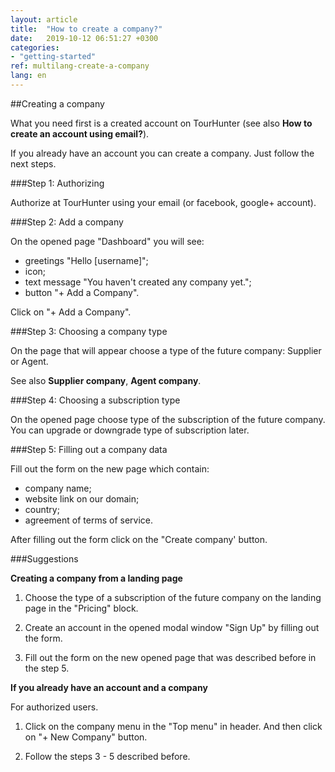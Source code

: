 ```yaml
---
layout: article
title:  "How to create a company?"
date:   2019-10-12 06:51:27 +0300
categories:
- "getting-started"
ref: multilang-create-a-company
lang: en
---
```


##Creating a company

What you need first is a created account on TourHunter (see also **How to create an account using email?**). 

If you already have an account you can create a company. Just follow the next steps.

###Step 1: Authorizing

Authorize at TourHunter using your email (or facebook, google+ account).

###Step 2: Add a company

On the opened page "Dashboard"  you will see:
* greetings "Hello [username]";
* icon;
* text message "You haven't created any company yet.";
* button "+ Add a Company".

Click on "+ Add a Company".

###Step 3: Choosing a company type

On the page that will appear choose a type of the future company: Supplier or Agent. 

See also **Supplier company**, **Agent company**.

###Step 4: Choosing a subscription type

On the opened page choose type of the subscription of the future company. You can upgrade or downgrade type of subscription later.

###Step 5: Filling out a company data
 
Fill out the form on the new page which contain:
* company name;
* website link on our domain;
* country;
* agreement of terms of service.

After filling out the form click on the "Create company' button.

###Suggestions

**Creating a company from a landing page**

1. Choose the type of a subscription of the future company on the landing page in the "Pricing" block. 

2. Create an account in the opened modal window "Sign Up" by filling out the form.

3. Fill out the form on the new opened page that was described before in the step 5.

**If you already have an account and a company**

For authorized users. 

1. Click on the company menu in the "Top menu" in header. And then click on "+ New Company" button.

2. Follow the steps 3 - 5 described before.

